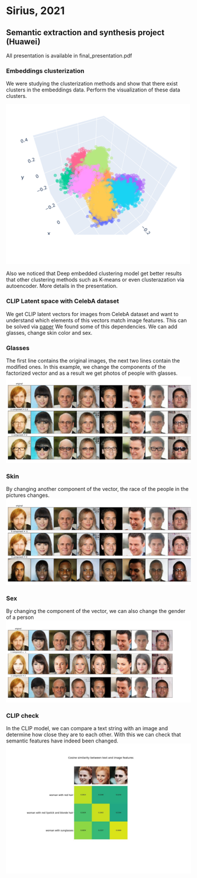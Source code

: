 # Sirius, 2021
## Semantic extraction and synthesis project (Huawei)

All presentation is available in final_presentation.pdf

### Embeddings clusterization
We were studying the clusterization methods and show that there exist clusters in the embeddings data. Perform the visualization of these data clusters.

![](/images/plot_clusters.png)

Also we noticed that Deep embedded clustering model get better results that other clustering methods such as K-means or even clusterazation via autoencoder. More details in the presentation.

### CLIP Latent space with CelebA dataset
We get CLIP latent vectors for images from CelebA dataset and want to understand which elements of this vectors match image features. This can be solved via [paper](https://arxiv.org/pdf/2004.13166.pdf)
We found some of this dependencies. We can add glasses, change skin color and sex.

###  Glasses
The first line contains the original images, the next two lines contain the modified ones. In this example, we change the components of the factorized vector and as a result we get photos of people with glasses.
![](/images/glasses.png)

### Skin
By changing another component of the vector, the race of the people in the pictures changes.
![](/images/skin.png)

### Sex
By changing the component of the vector, we can also change the gender of a person
![](/images/sex2.png)

### CLIP check
In the CLIP model, we can compare a text string with an image and determine how close they are to each other. With this we can check that semantic features have indeed been changed. 
![](/images/photo_2021-08-05_20-20-01.jpg)

